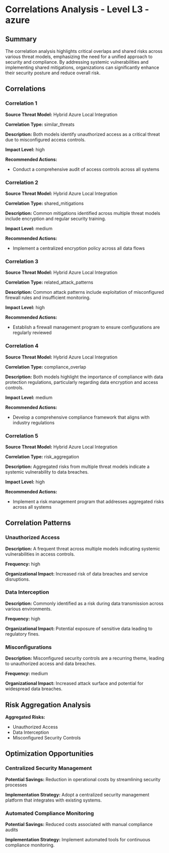 # Correlations Analysis - Level L3 - azure

## Summary

The correlation analysis highlights critical overlaps and shared risks across various threat models, emphasizing the need for a unified approach to security and compliance. By addressing systemic vulnerabilities and implementing shared mitigations, organizations can significantly enhance their security posture and reduce overall risk.

## Correlations

### Correlation 1

**Source Threat Model:** Hybrid Azure Local Integration

**Correlation Type:** similar_threats

**Description:** Both models identify unauthorized access as a critical threat due to misconfigured access controls.

**Impact Level:** high

**Recommended Actions:**
- Conduct a comprehensive audit of access controls across all systems

### Correlation 2

**Source Threat Model:** Hybrid Azure Local Integration

**Correlation Type:** shared_mitigations

**Description:** Common mitigations identified across multiple threat models include encryption and regular security training.

**Impact Level:** medium

**Recommended Actions:**
- Implement a centralized encryption policy across all data flows

### Correlation 3

**Source Threat Model:** Hybrid Azure Local Integration

**Correlation Type:** related_attack_patterns

**Description:** Common attack patterns include exploitation of misconfigured firewall rules and insufficient monitoring.

**Impact Level:** high

**Recommended Actions:**
- Establish a firewall management program to ensure configurations are regularly reviewed

### Correlation 4

**Source Threat Model:** Hybrid Azure Local Integration

**Correlation Type:** compliance_overlap

**Description:** Both models highlight the importance of compliance with data protection regulations, particularly regarding data encryption and access controls.

**Impact Level:** medium

**Recommended Actions:**
- Develop a comprehensive compliance framework that aligns with industry regulations

### Correlation 5

**Source Threat Model:** Hybrid Azure Local Integration

**Correlation Type:** risk_aggregation

**Description:** Aggregated risks from multiple threat models indicate a systemic vulnerability to data breaches.

**Impact Level:** high

**Recommended Actions:**
- Implement a risk management program that addresses aggregated risks across all systems

## Correlation Patterns

### Unauthorized Access

**Description:** A frequent threat across multiple models indicating systemic vulnerabilities in access controls.

**Frequency:** high

**Organizational Impact:** Increased risk of data breaches and service disruptions.

### Data Interception

**Description:** Commonly identified as a risk during data transmission across various environments.

**Frequency:** high

**Organizational Impact:** Potential exposure of sensitive data leading to regulatory fines.

### Misconfigurations

**Description:** Misconfigured security controls are a recurring theme, leading to unauthorized access and data breaches.

**Frequency:** medium

**Organizational Impact:** Increased attack surface and potential for widespread data breaches.

## Risk Aggregation Analysis

**Aggregated Risks:**
- Unauthorized Access
- Data Interception
- Misconfigured Security Controls

## Optimization Opportunities

### Centralized Security Management

**Potential Savings:** Reduction in operational costs by streamlining security processes

**Implementation Strategy:** Adopt a centralized security management platform that integrates with existing systems.

### Automated Compliance Monitoring

**Potential Savings:** Reduced costs associated with manual compliance audits

**Implementation Strategy:** Implement automated tools for continuous compliance monitoring.

